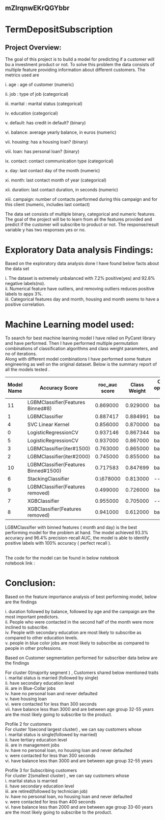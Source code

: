 ## mZIrqnwEKrQGYbbr

# TermDepositSubscription

## Project Overview:
The goal of this project is to build a model for predicting if a customer will bu a investment product or not. To solve this problem the data consists of multiple feature providing information about different customers. The metrics used are 

i.  age : age of customer (numeric)

ii. job : type of job (categorical)

iii. marital : marital status (categorical)

iv. education (categorical)

v. default: has credit in default? (binary)

vi. balance: average yearly balance, in euros (numeric)

vii. housing: has a housing loan? (binary)

viii. loan: has personal loan? (binary)

ix. contact: contact communication type (categorical)

x. day: last contact day of the month (numeric)

xi. month: last contact month of year (categorical)

xii. duration: last contact duration, in seconds (numeric)

xiii. campaign: number of contacts performed during this campaign and for this client (numeric, includes last contact)

The data set consists of multiple binary, categorical and numeric features. The goal of the project will be to learn from all the features provided and predict if the customer will subscribe to product or not.  The response/result variable y has two responses yes or no. 



# Exploratory Data analysis Findings:


Based on the exploratory data analysis done I have found below facts about the data set<br>


i. The dataset is extremely unbalanced with 7.2% positive(yes) and 92.8% negative labels(no). <br>
ii. Numerical feature have outliers, and removing outliers reduces positive labels to apps 3%.  <br>
iii. Categorical features day and month, housing and month seems to have a positive correlation. <br>

# Machine Learning model used:

To search for best machine learning model I have relied on PyCaret library and have performed. Then I have performed multiple permutation combinations of classification algorithms and class weight parameters, and no of iterations.  <br>
Along with different model combinations I have performed some feature engineering as well on the original dataset. Below is the summary report of all the models tested . <br>



|Model Name|Accuracy Score|roc_auc score|Class Weight|Classifier optimization param|Param Optimization|
|---|---|---|---|---|---|
11|LGBMClassifier(Features Binned\#8)|0\.869000|0\.929000|balanced|auc|Yes|
|1|LGBMClassifier|0\.887417|0\.884991|balanced|auc|No|
|4|SVC Linear Kernel|0\.856000|0\.870000|balanced|none|Yes|
|0|LogisticRegressionCV|0\.937146|0\.867344|balanced|roc_auc|No|
|5|LogisticRegressionCV|0\.937000|0\.867000|balanced|roc_auc|Yes|
|3|LGBMClassifier(iter\#1500)|0\.763000|0\.865000|balanced|auc|Yes|
|2|LGBMClassifier(iter\#2000)|0\.745000|0\.855000|balanced|auc|Yes|
|10|LGBMClassifier(Features Binned\#1500)|0\.717583|0\.847699|balanced|auc|Yes|
|6|StackingClassifier|0.\678000|0\.813000|--|--|No|
|9|LGBMClassifier(Features removed)|0\.499000|0\.726000|balanced|auc|Yes|
|7|XGBClassifier|0\.955000|0\.705000|--|aucpr|Yes|
|8|XGBClassifier(Features removed)|0\.941000|0\.612000|balanced|roc_auc|Yes|



LGBMClassifier with binned features ( month and day) is the best performing model for the problem at hand.  The model achieved 93.3% accuracy and 96.4% precision-recall AUC, the model is able to identify positive labels with 100% accuracy ( perfect recall ).  <br>

 <br>
The code for the model can be found in below notebook <br>
notebook link : 

# Conclusion:

Based on the feature importance analysis of best performing model, below are the findings <br>

i. duration followed by balance, followed by age and the campaign are the most important predictors.<br>
ii. People who were contacted in the second half of the month were more inclined to subscribe.<br>
iv. People with secondary education are most likely to subscribe as compared to other education levels.<br>
v. people in blue color jobs are most likely to subscribe as compared to people in other professions.
<br>



Based on Customer segmentation performed for subscriber data below are the findings<br>


For cluster 0(majority segment ) , Customers shared below mentioned traits<br>
i. marital status is married (followed by single)<br>
ii. have secondary education level<br>
iii. are in Blue-Collar jobs<br>
iv. have no personal loan and never defaulted<br>
v. have housing loan<br>
vi. were contacted for less than 300 seconds<br>
vii. have balance less than 3000 and are between age group 32-55 years<br>
are the most likely going to subscribe to the product.<br>


Profile 2 for customers <br>
For cluster 1(second largest cluster) , we can say customers whose<br>
i. marital status is single(followed by married)<br>
ii. have tertiary education level<br>
iii. are in management jobs<br>
iv. have no personal loan, no housing loan and never defaulted<br>
v. were contacted for less than 300 seconds<br>
vi. have balance less than 3000 and are between age group 32-55 years <br>

Profile 3 for Subscribing customers <br>
For cluster 2(smallest cluster) , we can say customers whose<br>
i. marital status is married<br>
ii. have secondary education level<br>
iii. are retired(followed by technician job)<br>
iv. have no personal loan, no housing loan and never defaulted<br>
v. were contacted for less than 400 seconds<br>
vi. have balance less than 2000 and are between age group 33-60 years<br>
are the most likely going to subscribe to the product.<br>




